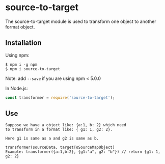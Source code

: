 # source-to-target

The source-to-target module is used to transform one object to another format object.

## Installation

Using npm:
```shell
$ npm i -g npm
$ npm i source-to-target
```
Note: add `--save` if you are using npm < 5.0.0

In Node.js:
```js
const transformer = require('source-to-target');
```
## Use
```
Suppose we have a object like: {a:1, b: 2} which need
to transform in a format like: { g1: 1, g2: 2}. 

Here g1 is same as a and g2 is same as b.
```
    transformer(sourceData, targetToSourceMapObject)
    Example: transformer({a:1,b:2}, {g1:"a", g2: "b"}) // return {g1: 1, g2: 2}